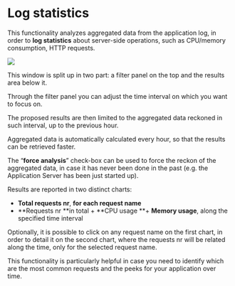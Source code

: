 # Log statistics

This functionality analyzes aggregated data from the application log, in order to **log statistics** about server-side operations, such as CPU/memory consumption, HTTP requests.

[![](http://4wsplatform.org/wp-content/uploads/2018/01/Schermata-2018-01-19-alle-17.52.19-1024x919.png)](http://4wsplatform.org/wp-content/uploads/2018/01/Schermata-2018-01-19-alle-17.52.19.png)

This window is split up in two part: a filter panel on the top and the results area below it.

Through the filter panel you can adjust the time interval on which you want to focus on.

The proposed results are then limited to the aggregated data reckoned in such interval, up to the previous hour.

Aggregated data is automatically calculated every hour, so that the results can be retrieved faster.

The “**force analysis**” check-box can be used to force the reckon of the aggregated data, in case it has never been done in the past (e.g. the Application Server has been just started up).

Results are reported in two distinct charts:

* **Total requests nr**, **for each request name**
* **Requests nr **in total + **CPU usage **+ **Memory usage**, along the specified time interval

Optionally, it is possible to click on any request name on the first chart, in order to detail it on the second chart, where the requests nr will be related along the time, only for the selected request name.

This functionality is particularly helpful in case you need to identify which are the most common requests and the peeks for your application over time.
